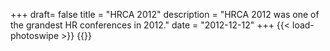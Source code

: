 +++
draft= false
title = "HRCA 2012"
description = "HRCA 2012 was one of the grandest HR conferences in 2012."
date = "2012-12-12"
+++
{{< load-photoswipe >}}
{{<gallery dir="img/events/hrca2012/" caption-position="none" />}}
